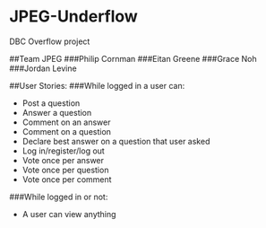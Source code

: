 # JPEG-Underflow
DBC Overflow project

##Team JPEG
###Philip Cornman
###Eitan Greene
###Grace Noh
###Jordan Levine

##User Stories:
###While logged in a user can:
* Post a question
* Answer a question
* Comment on an answer
* Comment on a question
* Declare best answer on a question that user asked
* Log in/register/log out
* Vote once per answer
* Vote once per question
* Vote once per comment

###While logged in or not:
* A user can view anything
